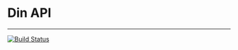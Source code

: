 # Din API

-----------
[![Build Status](https://jenkins.naebers.me/buildStatus/icon?job=din-api/master)](https://jenkins.naebers.me/job/din-api/job/master/)
